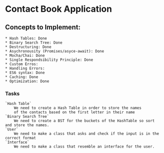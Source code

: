 # Contact Book Application

## Concepts to Implement:
    * Hash Tables: Done
    * Binary Search Tree: Done
    * Destructuring: Done
    * Asychronousity (Promises/asyce-await): Done
    * Mocha/Chai: Done
    * Single Respondsibility Principle: Done
    * Custom Erros:
    * Handling Errors:
    * ES6 syntax: Done
    * Caching: Done
    * Optimization: Done

### Tasks
    `Hash Table`
        We need to create a Hash Table in order to store the names
        of the contacts based on the first letter in their name
    `Binary Search Tree`
        We need to create a BST for the buckets of the HashTable so sort and store the names.
    `User`
        We need to make a class that asks and check if the input is in the correct format
    `Interface`
        We need to make a class that resemble an interface for the user.
